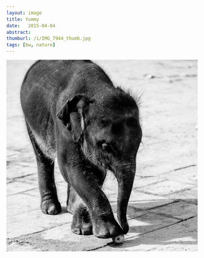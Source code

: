 ```yaml
---
layout: image
title: Yummy
date:   2015-04-04
abstract: 
thumburl: /i/IMG_7944_thumb.jpg
tags: [bw, nature]
---
```

![](/i/IMG_7944.jpg)

